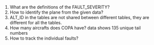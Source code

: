 1. What are the definitions of the FAULT_SEVERITY?
2. How to identify the plane from the given data?
3. ALT_ID in the tables are not shared between different tables, they are different for all the tables.
4. How many aircrafts does COPA have? data shows 135 unique tail numbers
5. How to track the individual faults?